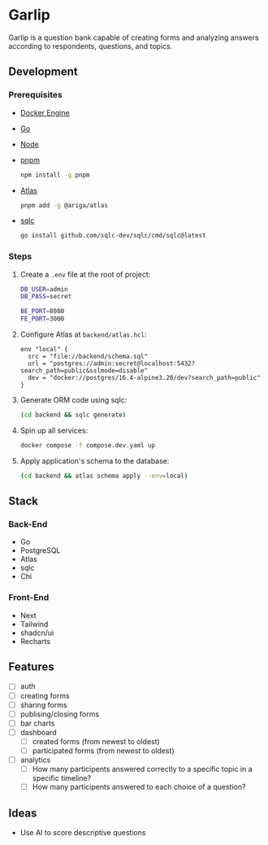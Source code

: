 # Garlip

Garlip is a question bank capable of creating forms and analyzing answers
according to respondents, questions, and topics.

## Development

### Prerequisites

- [Docker Engine](https://docs.docker.com/engine)

- [Go](https://go.dev)

- [Node](https://nodejs.org)

- [pnpm](https://pnpm.io)

  ```bash
  npm install -g pnpm
  ```

- [Atlas](https://atlasgo.io)

  ```bash
  pnpm add -g @ariga/atlas
  ```

- [sqlc](https://sqlc.dev)

  ```bash
  go install github.com/sqlc-dev/sqlc/cmd/sqlc@latest
  ```

### Steps

1. Create a `.env` file at the root of project:

   ```bash
   DB_USER=admin
   DB_PASS=secret

   BE_PORT=8080
   FE_PORT=3000
   ```

2. Configure Atlas at `backend/atlas.hcl`:

   ```hcl
   env "local" {
     src = "file://backend/schema.sql"
     url = "postgres://admin:secret@localhost:5432?search_path=public&sslmode=disable"
     dev = "docker://postgres/16.4-alpine3.20/dev?search_path=public"
   }
   ```

3. Generate ORM code using sqlc:

   ```bash
   (cd backend && sqlc generate)
   ```

4. Spin up all services:

   ```bash
   docker compose -f compose.dev.yaml up
   ```

5. Apply application's schema to the database:

   ```bash
   (cd backend && atlas schema apply --env=local)
   ```

## Stack

### Back-End

- Go
- PostgreSQL
- Atlas
- sqlc
- Chi

### Front-End

- Next
- Tailwind
- shadcn/ui
- Recharts

## Features

- [ ] auth
- [ ] creating forms
- [ ] sharing forms
- [ ] publising/closing forms
- [ ] bar charts
- [ ] dashboard
  - [ ] created forms (from newest to oldest)
  - [ ] participated forms (from newest to oldest)
- [ ] analytics
  - [ ] How many participents answered correctly to a specific topic in a specific timeline?
  - [ ] How many participents answered to each choice of a question?

## Ideas

- Use AI to score descriptive questions
